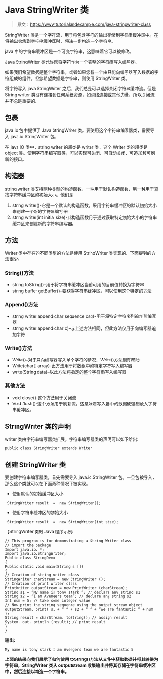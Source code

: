 # Java StringWriter 类

> 原文：<https://www.tutorialandexample.com/java-stringwriter-class>

StringWriter 类是一个字符流，用于将包含字符的输出存储到字符串缓冲区中。在将输出收集到字符串缓冲区时，将进一步构造一个字符串。

java 中的字符串缓冲区是一个可变字符串，这意味着它可以被修改。

Java StringWriter 类允许您将字符作为一个完整的字符串写入编写器。

如果我们希望数据是整个字符串，或者如果您有一个由只能向编写器写入数据的字符组成的组件，但您希望数据是字符串，则使用 StringWriter 类。

将字符写入 java StringWriter 之后，我们总是可以选择关闭字符串缓冲流。但是 String writer 类没有连接到任何系统资源，如网络连接或其他力量，所以关闭流并不总是重要的。

## 包裹

java.io 包中提供了 Java StringWriter 类。要使用这个字符串编写器类，需要导入 java.io.StringWriter 包。

在 java IO 类中，string writer 的超类是 writer 类，这个 Writer 类的超类是 object 类。使用字符串编写器类，可以实现可关闭、可自动关闭、可追加和可刷新的接口。

## 构造器

string writer 类支持两种类型的构造函数，一种用于默认构造函数，另一种用于查找字符串缓冲区的初始大小。他们是

1.  string writer()-它是一个默认的构造函数，采用字符串缓冲区的默认初始大小来创建一个新的字符串编写器
2.  string writer(int initial size)-此构造函数用于通过获取特定初始大小的字符串缓冲区来创建新的字符串编写器。

## 方法

Writer 类中存在的不同类型的方法是使用 StringWriter 类实现的。下面提到的方法很少。

### String()方法

*   string toString()–用于将字符串缓冲区当前可用的当前值转换为字符串
*   string buffer getBuffer()–要获得字符串缓冲区，可以使用这个特定的方法

### Append()方法

*   string writer append(char sequence csq)-用于将特定字符序列追加到编写器
*   string writer append(char c)–与上述方法相同，但此方法仅用于向编写器追加字符

### Write()方法

*   Write()-对于只向编写器写入单个字符的情况，Write()方法很有帮助
*   Write(char[] array)-此方法用于将数组中的特定字符写入编写器
*   write(String data)–以此方法将指定的整个字符串写入编写器

### 其他方法

*   void close()-这个方法用于关闭流
*   Void flush()-这个方法用于刷新流。这意味着写入器中的数据被强制放入字符串缓冲区。

## StringWriter 类的声明

writer 类由字符串编写器类扩展。字符串编写器类的声明可以如下给出:

```
public class StringWriter extends Writer
```

## 创建 StringWriter 类

要创建字符串编写器类，首先需要导入 java.io.StringWriter 包。一旦包被导入，那么这个类就可以在下面两种情况下被实现。

*   使用默认的初始缓冲区大小

```
 StringWriter result  =  new StringWriter();
```

*   使用字符串缓冲区的初始大小

```
 StringWriter result  =  new StringWriter(int size);
```

【StringWriter 类的 Java 程序示例:

```
// This program is for demonstrating a String Writer class
// import the package
Import java.io. *;
Import java.io.StringWriter;
Public class StringDemo
{
Public static void main(String s [])
{
// Creation of string writer class
StringWriter charStream = new StringWriter (); 
// Creation of print writer class
PrintWriter outputStream = new PrintWriter (charStream);
String s1 = “My name is tony stark ”; // declare any string s1
String s2 = “I am Avengers team”; // declare any string s2
Int num = 5; // take some integer value
// Now print the string sequence using the output stream object
outputStream. print( s1 + “ “ + s2 + “ “ + “we are fantastic ” + num ); 
String result = charStream. toString(); // assign result
System. out. println (result); // print result
}
} 
```

**输出:**

```
My name is tony stark I am Avengers team we are fantastic 5
```

 **上面的结果向我们展示了如何使用 toString()方法从文件中获取数据并将其转换为字符串。StringWriter 类从 outputstream 收集输出并将其存储在字符串缓冲区中，然后连接以构造一个字符串。**